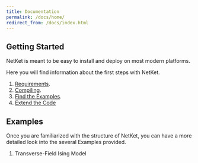 ```yaml
---
title: Documentation
permalink: /docs/home/
redirect_from: /docs/index.html
---
```


<h2 class="bg-primary">Getting Started</h2>
NetKet is meant to be easy to install and deploy on most modern platforms.

Here you will find information about the first steps with NetKet.

1. [Requirements](../requirements/).
2. [Compiling](../compiling/).
3. [Find the Examples](../explore_examples/).
4. [Extend the Code](../write_new/)

<h2 class="bg-primary">Examples</h2>
Once you are familiarized with the structure of NetKet, you can have a more detailed look
into the several Examples provided.

1. Transverse-Field Ising Model
